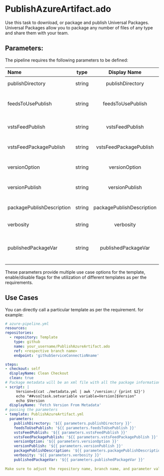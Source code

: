 # PublishAzureArtifact.ado
Use this task to download, or package and publish Universal Packages. Universal Packages allow you to package any number of files of any type and share them with your team. 

## Parameters:

The pipeline requires the following parameters to be defined:

| Name  | type | Display Name | Values | Optional/Required | Comments |
| :------------- | :-------------: | :-------------: | :-------------: | ------------- | :------------- |
| publishDirectory   | string | publishDirectory |   | Required |  Artifact source |
| feedsToUsePublish  | string | feedsToUsePublish |  | Required | internal or external feed for artifact |
| vstsFeedPublish    | string | vstsFeedPublish |  | Required | feed endpoint or source |
| vstsFeedPackagePublish  | string | vstsFeedPackagePublish |   | Required | Package to be published  |
| versionOption  | string | versionOption |   | Required | Option to use version |
| versionPublish  | string | versionPublish |   | Required | version to be published  |
| packagePublishDescription  | string | packagePublishDescription |   | Required | Description for publishing  |
| verbosity | string | verbosity |   | Required | verbose type |
| publishedPackageVar | string | publishedPackageVar |  | Required | contain the published package name and version |



These parameters provide multiple use case options for the template, enable/disable flags for the utilization of different templates as per the requirements.


## Use Cases

You can directly call a particular template as per the requirement. for example: 

  ```yaml
  # azure-pipeline.yml
  resources:
  repositories:
    - repository: Template
      type: github
      name: your_username/PublishAzureArtifact.ado
      ref: <respective branch name>
      endpoint: 'githubServiceConnectioNname'

  steps:
  - checkout: self
    displayName: Clean Checkout
    clean: true
  # Package metadata will be an xml file with all the package informations & dependencies
  - script: |
       Version=$(cat ./metadata.yml | awk '/version:/ {print $2}')
       echo "##vso[task.setvariable variable=Version]$Version"
       echo $Version
    displayName: 'Fetch Version From Metadata'  
  # passing the parameters
  - template: PublishAzureArtifact.yml
    parameters:
      publishDirectory: '${{ parameters.publishDirectory }}'
      feedsToUsePublish: '${{ parameters.feedsToUsePublish }}'
      vstsFeedPublish: '${{ parameters.vstsFeedPublish }}'
      vstsFeedPackagePublish: '${{ parameters.vstsFeedPackagePublish }}'
      versionOption: '${{ parameters.versionOption }}'
      versionPublish: '${{ parameters.versionPublish }}'
      packagePublishDescription: '${{ parameters.packagePublishDescription }}'
      verbosity: '${{ parameters.verbosity }}'
      publishedPackageVar: '${{ parameters.publishedPackageVar }}'
        
Make sure to adjust the repository name, branch name, and parameter values according to your project's requirements.

  ```
